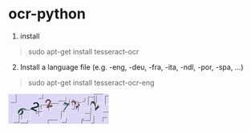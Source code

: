 # ocr-python

1. install
> sudo apt-get install tesseract-ocr
2. Install a language file (e.g. -eng, -deu, -fra, -ita, -ndl, -por, -spa, …)
> sudo apt-get install tesseract-ocr-eng

![Alt text](/img.jpg)
